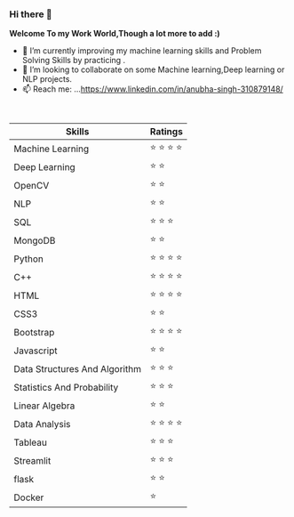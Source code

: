 ### Hi there 👋


**Welcome To my Work World,Though a lot more to add :)**
- 🔭 I’m currently improving my machine learning skills and Problem Solving Skills by practicing .
- 👯 I’m looking to collaborate on some Machine learning,Deep learning or NLP projects.
- 📫 Reach me: ...https://www.linkedin.com/in/anubha-singh-310879148/
<br/>


|Skills|Ratings|
| --- | --- |
|Machine Learning|:star: :star: :star: :star:|   
|Deep Learning|:star: :star:|
|OpenCV|:star: :star:|
|NLP|:star: :star:|
|SQL|:star: :star: :star:|
|MongoDB|:star: :star:|
|Python|:star: :star: :star: :star:|            
|C++|:star: :star: :star: :star:|
|HTML|:star: :star: :star: :star:|
|CSS3|:star: :star:|
|Bootstrap|:star: :star: :star: :star:|
|Javascript|:star: :star:|
|Data Structures And Algorithm|:star: :star: :star:|
|Statistics And Probability|:star: :star: :star:|
|Linear Algebra|:star: :star:|                           
|Data Analysis|:star: :star: :star: :star:|              
|Tableau|:star: :star: :star:|
|Streamlit|:star: :star: :star:|
|flask|:star: :star:|
|Docker|:star:|
